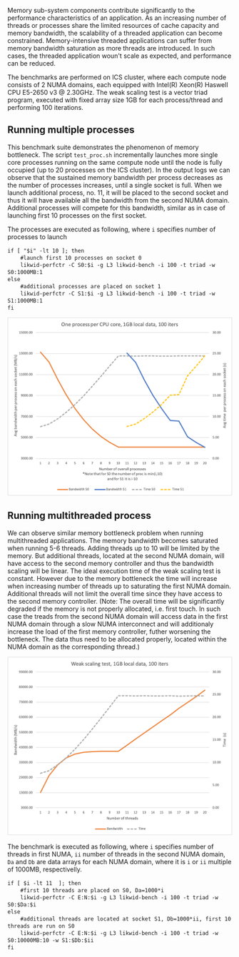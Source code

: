Memory sub-system components contribute significantly to the performance characteristics of an application. As an increasing number of threads or processes share the limited resources of cache capacity and memory bandwidth, the scalability of a threaded application can become constrained. Memory-intensive threaded applications can suffer from memory bandwidth saturation as more threads are introduced. In such cases, the threaded application woun't scale as expected, and performance can be reduced. 

The benchmarks are performed on ICS cluster, where each compute node consists of 2 NUMA domains, each equipped with Intel(R) Xeon(R) Haswell CPU E5-2650 v3 @ 2.30GHz. The weak scaling test is a vector triad program, executed with fixed array size 1GB for each process/thread and performing 100 iterations.

## Running multiple processes
This benchmark suite demonstrates the phenomenon of memory bottleneck. The script `test_proc.sh` incrementally launches more single core processes running on the same compute node until the node is fully occupied (up to 20 processes on the ICS cluster). In the output logs we can observe that the sustained memory bandwidth per process decreases as the number of processes increases, until a single socket is full. When we launch additional process, no. 11, it will be placed to the second socket and thus it will have available all the bandwidth from the second NUMA domain. Additional processes will compete for this bandwidth, similar as in case of launching first 10 processes on the first socket.

The processes are executed as following, where `i` specifies number of processes to launch
```
if [ "$i" -lt 10 ]; then
    #launch first 10 processes on socket 0
    likwid-perfctr -C S0:$i -g L3 likwid-bench -i 100 -t triad -w S0:1000MB:1
else
    #additional processes are placed on socket 1
    likwid-perfctr -C S1:$i -g L3 likwid-bench -i 100 -t triad -w S1:1000MB:1
fi
```

![Multiprocess run ICS cluster](results/ics/results_proc.png)

## Running multithreaded process
We can observe similar memory bottleneck problem when running multithreaded applications. The memory bandwidth becomes saturated when running 5-6 threads. Adding threads up to 10 will be limited by the memory. But additional threads, located at the second NUMA domain, will have access to the second memory controller and thus the bandwidth scaling will be linear. The ideal execution time of the weak scaling test is constant. However due to the memory bottleneck the time will increase when increasing number of threads up to saturating the first NUMA domain. Additional threads will not limit the overall time since they have access to the second memory controller. (Note: The overall time will be significantly degraded if the memory is not properly allocated, i.e. first touch. In such case the treads from the second NUMA domain will access data in the first NUMA domain through a slow NUMA interconnect and will additionaly increase the load of the first memory controller, futher worsening the bottleneck. The data thus need to be allocated properly, located within the NUMA domain as the corresponding thread.)

![Multithreaded run ICS cluster](results/ics/results_thread.png)

The benchmark is executed as following, where `i` specifies number of threads in first NUMA, `ii` number of threads in the second NUMA domain, `Da` and `Db` are data arrays for each NUMA domain, where it is `i` or `ii` multiple of 1000MB, respectivelly.

```
if [ $i -lt 11  ]; then
    #first 10 threads are placed on S0, Da=1000*i
    likwid-perfctr -C E:N:$i -g L3 likwid-bench -i 100 -t triad -w S0:$Da:$i
else
    #additional threads are located at socket S1, Db=1000*ii, first 10 threads are run on S0
    likwid-perfctr -C E:N:$i -g L3 likwid-bench -i 100 -t triad -w S0:10000MB:10 -w S1:$Db:$ii
fi
```
